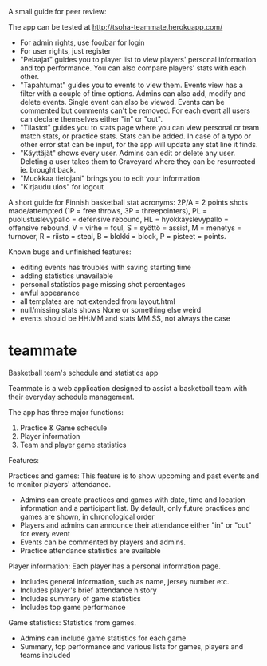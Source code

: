 A small guide for peer review:

The app can be tested at http://tsoha-teammate.herokuapp.com/

- For admin rights, use foo/bar for login
- For user rights, just register
- "Pelaajat" guides you to player list to view players' personal information and top performance. You can also compare players' stats with each other.
- "Tapahtumat" guides you to events to view them. Events view has a filter with a couple of time options. Admins can also add, modify and delete events. Single event can also be viewed. Events 
can be commented but comments can't be removed. For each event all users can declare themselves either "in" or "out".
- "Tilastot" guides you to stats page where you can view personal or team match stats, or practice stats. Stats can be added. In case of a typo or other error stat can be input, for the app will 
update any stat line it finds.
- "Käyttäjät" shows every user. Admins can edit or delete any user. Deleting a user takes them to Graveyard where they can be resurrected ie. brought back.
- "Muokkaa tietojani" brings you to edit your information
- "Kirjaudu ulos" for logout

A short guide for Finnish basketball stat acronyms: 2P/A = 2 points shots made/attempted (1P = free throws, 3P = threepointers), PL = puolustuslevypallo = defensive rebound, HL = hyökkäyslevypallo = offensive rebound, V = virhe = foul, S = syöttö = assist, M = menetys = turnover, R = riisto = steal, B = blokki = block, P = pisteet = points.

Known bugs and unfinished features:
* editing events has troubles with saving starting time
* adding statistics unavailable
* personal statistics page missing shot percentages
* awful appearance
* all templates are not extended from layout.html
* null/missing stats shows None or something else weird
* events should be HH:MM and stats MM:SS, not always the case

# teammate
Basketball team's schedule and statistics app

Teammate is a web application designed to assist a basketball team with their everyday schedule management.

The app has three major functions:
1) Practice & Game schedule
2) Player information
3) Team and player game statistics 

Features:

Practices and games:
This feature is to show upcoming and past events and to monitor players' attendance.
- Admins can create practices and games with date, time and location information and a participant list. By default, only future practices and games are shown, in chronological order
- Players and admins can announce their attendance either "in" or "out" for every event
- Events can be coḿmented by players and admins.
- Practice attendance statistics are available

Player information:
Each player has a personal information page.
- Includes general information, such as name, jersey number etc.
- Includes player's brief attendance history 
- Includes summary of game statistics
- Includes top game performance

Game statistics:
Statistics from games.
- Admins can include game statistics for each game
- Summary, top performance and various lists for games, players and teams included

